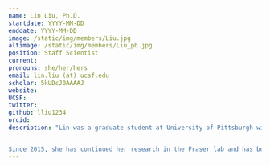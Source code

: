 ```yaml
---
name: Lin Liu, Ph.D.
startdate: YYYY-MM-DD
enddate: YYYY-MM-DD
image: /static/img/members/Liu.jpg
altimage: /static/img/members/Liu_pb.jpg
position: Staff Scientist
current:
pronouns: she/her/hers
email: lin.liu (at) ucsf.edu
scholar: 5kUDcJ0AAAAJ
website:
UCSF:
twitter:
github: lliu1234
orcid:
description: "Lin was a graduate student at University of Pittsburgh with Dr. Angela Gronenborn and Dr. Ivet Bahar. Next, Lin was a joint post-doc and Li Foundation fellow between the Kortemme and Fraser labs, using computational and experimental techniques to study the evolution of protein dynamics.


Since 2015, she has continued her research in the Fraser lab and has become the key go-to person for its day-to-day operations!"
---
```

